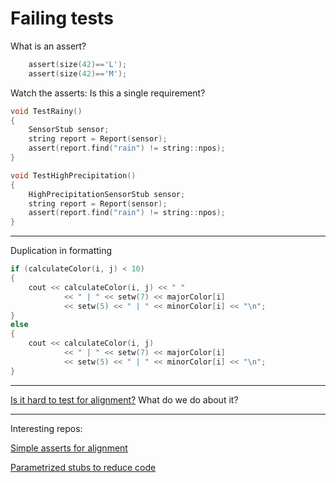 # Failing tests

What is an assert?

```c
    assert(size(42)=='L');
    assert(size(42)=='M');
```

Watch the asserts: Is this a single requirement?

```c
void TestRainy()
{
    SensorStub sensor;
    string report = Report(sensor);
    assert(report.find("rain") != string::npos);
}

void TestHighPrecipitation()
{
    HighPrecipitationSensorStub sensor;
    string report = Report(sensor);
    assert(report.find("rain") != string::npos);
}
```

---

Duplication in formatting

```c
if (calculateColor(i, j) < 10)
{
    cout << calculateColor(i, j) << " "
            << " | " << setw(7) << majorColor[i]
            << setw(5) << " | " << minorColor[i] << "\n";
}
else
{
    cout << calculateColor(i, j)
            << " | " << setw(7) << majorColor[i]
            << setw(5) << " | " << minorColor[i] << "\n";
}
```

---

[Is it hard to test for alignment?](https://github.com/clean-code-craft-p-1/test-failer-in-cpp-vikas-ph/blob/099ee4979a29d9537320f999042b0d07be2e01b0/misaligned.cpp)
What do we do about it?

---

Interesting repos:

[Simple asserts for alignment](https://github.com/clean-code-craft-p-1/test-failer-in-py-prasadpn/blob/f0287c2f1824062c07ee8dcff119aaa396fb959a/misaligned.py)

[Parametrized stubs to reduce code](https://github.com/clean-code-craft-p-1/test-failer-in-cpp-vikas-ph/blob/099ee4979a29d9537320f999042b0d07be2e01b0/weatherreport.cpp)
